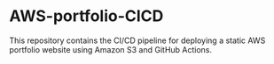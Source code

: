 # AWS-portfolio-CICD
This repository contains the CI/CD pipeline for deploying a static AWS portfolio website using Amazon S3 and GitHub Actions.





